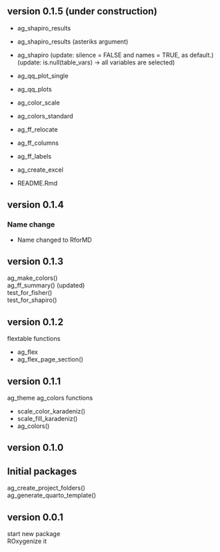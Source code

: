 
## version 0.1.5 (under construction)
- ag_shapiro_results
- ag_shapiro_results (asteriks argument)
- ag_shapiro 
(update: silence = FALSE and names = TRUE, as default.)
(update: is.null(table_vars) -> all variables are selected)
- ag_qq_plot_single
- ag_qq_plots
- ag_color_scale
- ag_colors_standard
- ag_ff_relocate
- ag_ff_columns
- ag_ff_labels
- ag_create_excel

- README.Rmd






## version 0.1.4

### Name change

- Name changed to RforMD



## version 0.1.3

ag_make_colors()    
ag_ff_summary()   (updated)  
test_for_fisher()  
test_for_shapiro()  


## version 0.1.2


flextable functions
* ag_flex
* ag_flex_page_section()  

## version 0.1.1


ag_theme
ag_colors functions
* scale_color_karadeniz()    
* scale_fill_karadeniz()  
* ag_colors()  



## version 0.1.0

## Initial packages

ag_create_project_folders()    
ag_generate_quarto_template()  



## version 0.0.1

start new package  
ROxygenize it
